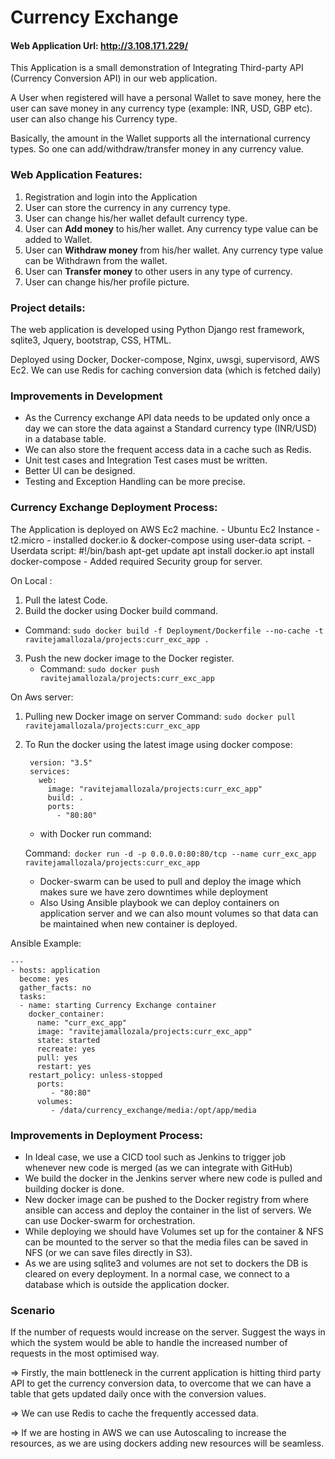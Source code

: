 # Currency Exchange
#### Web Application Url: http://3.108.171.229/
This Application is a small demonstration of Integrating Third-party API (Currency Conversion API) in our web application.

A User when registered will have a personal Wallet to save money, here the user can save money in any currency type (example: INR, USD, GBP etc).
user can also change his Currency type. 

Basically, the amount in the Wallet supports all the international currency types. So one can add/withdraw/transfer money in any currency value.

### Web Application Features:
1. Registration and login into the Application 
2. User can store the currency in any currency type.
3. User can change his/her wallet default currency type.
4. User can **Add money** to his/her wallet. Any currency type value can be added to Wallet.
5. User can **Withdraw money** from his/her wallet. Any currency type value can be Withdrawn from the wallet.
6. User can **Transfer money** to other users in any type of currency.
7. User can change his/her profile picture.

### Project details:
The web application is developed using Python Django rest framework, sqlite3, Jquery, bootstrap, CSS, HTML.

Deployed using Docker, Docker-compose, Nginx, uwsgi, supervisord, AWS Ec2.
We can use Redis for caching conversion data (which is fetched daily)  

### Improvements in Development
- As the Currency exchange API data needs to be updated only once a day we can store the data against a Standard currency type (INR/USD) in a database table.
- We can also store the frequent access data in a cache such as Redis. 
- Unit test cases and Integration Test cases must be written.
- Better UI can be designed.
- Testing and Exception Handling can be more precise. 


### Currency Exchange Deployment Process:
The Application is deployed on AWS Ec2 machine.
	- Ubuntu Ec2 Instance - t2.micro
	- installed docker.io & docker-compose using user-data script.
		- Userdata script:
			#!/bin/bash
			apt-get update
			apt install docker.io
			apt install docker-compose
	- Added required Security group for server.

On Local :
1. Pull the latest Code. 
2. Build the docker using Docker build command.
- Command: `sudo docker build -f Deployment/Dockerfile --no-cache -t ravitejamallozala/projects:curr_exc_app .`
3. Push the new docker image to the Docker register.
	- Command: `sudo docker push ravitejamallozala/projects:curr_exc_app`

On Aws server:
1. Pulling new Docker image on server
	Command: `sudo docker pull ravitejamallozala/projects:curr_exc_app`
2. To Run the docker using the latest image using docker compose:

		version: "3.5"
		services:
		  web:
		  	image: "ravitejamallozala/projects:curr_exc_app"
		    build: .
		    ports:
		      - "80:80"

	- with Docker run command:	
    
	Command:` docker run -d -p 0.0.0.0:80:80/tcp --name curr_exc_app ravitejamallozala/projects:curr_exc_app`
	
	- Docker-swarm can be used to pull and deploy the image which makes sure we have zero downtimes while deployment
	- Also Using Ansible playbook we can deploy containers on application server and we can also mount volumes so that data can be maintained when new container is deployed.

Ansible Example:
````
---
- hosts: application
  become: yes
  gather_facts: no
  tasks:
  - name: starting Currency Exchange container
    docker_container:
      name: "curr_exc_app"
      image: "ravitejamallozala/projects:curr_exc_app"
      state: started
      recreate: yes
      pull: yes
      restart: yes
    restart_policy: unless-stopped
      ports:
         - "80:80"
      volumes:
         - /data/currency_exchange/media:/opt/app/media 
````
### Improvements in Deployment Process:

- In Ideal case, we use a CICD  tool such as Jenkins to trigger job whenever new code is merged (as we can integrate with GitHub)
- We build the docker in the Jenkins server where new code is pulled and building docker is done.
- New docker image can be pushed to the Docker registry from where ansible can access and deploy the container in the list of servers. We can use Docker-swarm for orchestration.
- While deploying we should have Volumes set up for the container & NFS can be mounted to the server so that the media files can be saved in NFS (or we can save files directly in S3).
- As we are using sqlite3 and volumes are not set to dockers the DB is cleared on every deployment. In a normal case, we connect to a database which is outside the application docker. 

### Scenario
If the number of requests would increase on the server. Suggest
the ways in which the system would be able to handle the increased number of requests in
the most optimised way.

=> Firstly, the main bottleneck in the current application is hitting third party API to get the currency conversion data, to overcome that we can have a table that gets updated daily once with the conversion values.

=> We can use Redis to cache the frequently accessed data.

=> If we are hosting in AWS we can use Autoscaling to increase the resources, as we are using dockers adding new resources will be seamless.
